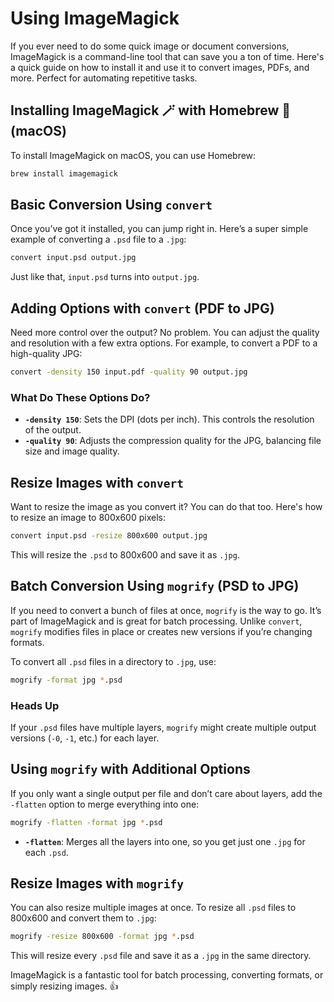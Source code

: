 # Using ImageMagick

If you ever need to do some quick image or document conversions, ImageMagick is a command-line tool that can save you a ton of time. Here's a quick guide on how to install it and use it to convert images, PDFs, and more. Perfect for automating repetitive tasks.

## Installing ImageMagick 🪄 with Homebrew 🍺 (macOS)

To install ImageMagick on macOS, you can use Homebrew:

```bash
brew install imagemagick
```

## Basic Conversion Using `convert`

Once you’ve got it installed, you can jump right in. Here’s a super simple example of converting a `.psd` file to a `.jpg`:

```bash
convert input.psd output.jpg
```

Just like that, `input.psd` turns into `output.jpg`.

## Adding Options with `convert` (PDF to JPG)

Need more control over the output? No problem. You can adjust the quality and resolution with a few extra options. For example, to convert a PDF to a high-quality JPG:

```bash
convert -density 150 input.pdf -quality 90 output.jpg
```

### What Do These Options Do?

- **`-density 150`**: Sets the DPI (dots per inch). This controls the resolution of the output.
- **`-quality 90`**: Adjusts the compression quality for the JPG, balancing file size and image quality.

## Resize Images with `convert`

Want to resize the image as you convert it? You can do that too. Here's how to resize an image to 800x600 pixels:

```bash
convert input.psd -resize 800x600 output.jpg
```

This will resize the `.psd` to 800x600 and save it as `.jpg`.

## Batch Conversion Using `mogrify` (PSD to JPG)

If you need to convert a bunch of files at once, `mogrify` is the way to go. It’s part of ImageMagick and is great for batch processing. Unlike `convert`, `mogrify` modifies files in place or creates new versions if you’re changing formats.

To convert all `.psd` files in a directory to `.jpg`, use:

```bash
mogrify -format jpg *.psd
```

### Heads Up

If your `.psd` files have multiple layers, `mogrify` might create multiple output versions (`-0`, `-1`, etc.) for each layer.

## Using `mogrify` with Additional Options

If you only want a single output per file and don’t care about layers, add the `-flatten` option to merge everything into one:

```bash
mogrify -flatten -format jpg *.psd
```

- **`-flatten`**: Merges all the layers into one, so you get just one `.jpg` for each `.psd`.

## Resize Images with `mogrify`

You can also resize multiple images at once. To resize all `.psd` files to 800x600 and convert them to `.jpg`:

```bash
mogrify -resize 800x600 -format jpg *.psd
```

This will resize every `.psd` file and save it as a `.jpg` in the same directory.

ImageMagick is a fantastic tool for batch processing, converting formats, or simply resizing images. 👍

